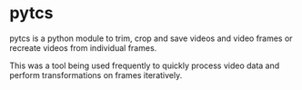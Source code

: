 # pytcs
pytcs is a python module to trim, crop and save videos and video frames or recreate videos from individual frames.

This was a tool being used frequently to quickly process video data and perform transformations on frames iteratively. 
